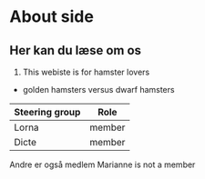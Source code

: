 # About side
## Her kan du læse om os
1. This webiste is for hamster lovers
* golden hamsters versus dwarf hamsters

Steering group | Role
---------------|-----
Lorna | member
Dicte | member

Andre er også medlem
Marianne is not a member


